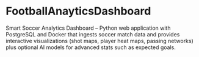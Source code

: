# FootballAnayticsDashboard
Smart Soccer Analytics Dashboard – Python web application with PostgreSQL and Docker that ingests soccer match data and provides interactive visualizations (shot maps, player heat maps, passing networks) plus optional AI models for advanced stats such as expected goals.

